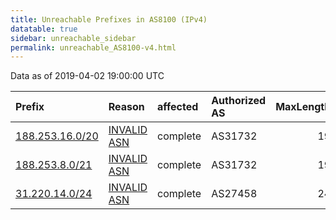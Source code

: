 ```yaml
---
title: Unreachable Prefixes in AS8100 (IPv4)
datatable: true
sidebar: unreachable_sidebar
permalink: unreachable_AS8100-v4.html
---
```


Data as of 2019-04-02 19:00:00 UTC


<div class="datatable-begin"></div>

| Prefix                                                   | Reason                                                                                                | affected   | Authorized AS   |   MaxLength | Anchor                                         |   unreachable /24s |
|:---------------------------------------------------------|:------------------------------------------------------------------------------------------------------|:-----------|:----------------|------------:|:-----------------------------------------------|-------------------:|
| [188.253.16.0/20](https://stat.ripe.net/188.253.16.0/20) | [INVALID ASN](https://rpki-validator.ripe.net/announcement-preview?asn=AS8100&prefix=188.253.16.0/20) | complete   | AS31732         |          19 | [RIPE](unreachable_RIPE_NCC_RPKI_Root-v4.html) |                 16 |
| [188.253.8.0/21](https://stat.ripe.net/188.253.8.0/21)   | [INVALID ASN](https://rpki-validator.ripe.net/announcement-preview?asn=AS8100&prefix=188.253.8.0/21)  | complete   | AS31732         |          19 | [RIPE](unreachable_RIPE_NCC_RPKI_Root-v4.html) |                  8 |
| [31.220.14.0/24](https://stat.ripe.net/31.220.14.0/24)   | [INVALID ASN](https://rpki-validator.ripe.net/announcement-preview?asn=AS8100&prefix=31.220.14.0/24)  | complete   | AS27458         |          24 | [RIPE](unreachable_RIPE_NCC_RPKI_Root-v4.html) |                  1 |

<div class="datatable-end"></div>